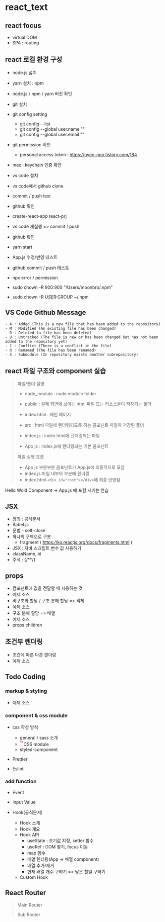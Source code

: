 # react_text

## react focus

- virtual DOM
- SPA : routing

## react 로컬 환경 구성


- node.js 섪치
- yarn 설치 : npm
- node.js / npm / yarn 버전 확인
- git 설치
- git config setting
  - git config --list
  - git config --global user.name ""
  - git config --global user.email ""
- git permission 확인
  - personal access token : https://hyeo-noo.tistory.com/184
- mac : keychain 인증 확인

- vs code 설치
- vs code에서 github clone
- commit / push test
- github 확인
- create-react-app react-prj
- vs code 재실행 => commit / push
- github 확인
- yarn start
- App.js 수정/반영 테스트
- github commit / push 테스트

- npx error / permission
- sudo chown -R 900:900 "/Users/moonbro/.npm"
- sudo chown -R $USER:$GROUP ~/.npm

## VS Code Github Message

```
- A : Added (This is a new file that has been added to the repository)
- M : Modified (An existing file has been changed)
- D : Deleted (a file has been deleted)
- U : Untracked (The file is new or has been changed but has not been added to the repository yet)
- C : Conflict (There is a conflict in the file)
- R : Renamed (The file has been renamed)
- S : Submodule (In repository exists another subrepository)
```

## react 파일 구조와 component 실습

> 파일/폴더 설명
>  - node_module : node module folder
>  - public : 실제 화면에 보이는 html 파일 또는 리소스들이 저장되는 폴더
>   - index.html : 메인 페이지
>  
>  - src : html 파일에 렌더링되도록 하는 콤포넌트 파일이 저장된 폴더
>   - index.js : index.html에 렌더링되는 파일
>   - App.js : index.js에 렌더링되는 기본 콤포넌트
>   
> 파일 실행 흐름
> - App.js 부분부분 콤포넌트가 App.js에 최종적으로 모임
> - index.js 파일 내부의 <App /> 부분에 렌더링
> - index.html <code>&lt;div id="root"&gt;&lt;/div&gt;</code>에 최종 반영됨

Hello Wold Component => App.js 에 포함 시키는 연습


## JSX

- 정의 : 공식문서
- Babel.js
- 문법 - self-close
- 하나의 구역으로 구분
  - fragment ( https://ko.reactjs.org/docs/fragments.html )
- JSX : 자바 스크립트 변수 값 사용하기 
- className, id
- 주석 : {/**/}

## props

- 컴포넌트에 값을 전달할 때 사용하는 것
- 예제 소스
- 비구조화 할당 / 구조 분해 할당 => 객체
- 예제 소스
- 구조 분해 할당 => 배열
- 예제 소스
- props.children


## 조건부 렌더링
- 조건에 따른 다른 렌더링
- 예제 소스

## Todo Coding

### markup & styling

- 예제 소스

### component & css module

- css 작성 방식
  - general / sass 소개
  - <sup style="color:red;">**</sup>CSS module
  - styled-component

- Prettier
- Eslint

### add function

- Event
- Input Value

- Hook(공식문서)
  - Hook 소개
  - Hook 개요
  - Hook API
    - useState : 초기값 지정, setter 함수
    - useRef : DOM 찾기, focus 이동
    - map 함수
    - 배열 렌더링(App => 배열 component)
    - 배열 추가/제거
    - 현재 배열 개수 구하기 => 남은 할일 구하기
  - Custom Hook

## React Router

> Main Router
> 
> Sub Router


